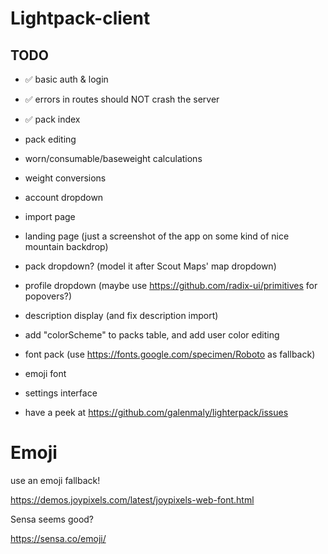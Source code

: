 # Lightpack-client

## TODO

- ✅ basic auth & login
- ✅ errors in routes should NOT crash the server
- ✅ pack index

- pack editing
- worn/consumable/baseweight calculations
- weight conversions
- account dropdown
- import page

- landing page (just a screenshot of the app on some kind of nice mountain backdrop)
- pack dropdown? (model it after Scout Maps' map dropdown)
- profile dropdown (maybe use https://github.com/radix-ui/primitives for popovers?)
- description display (and fix description import)
- add "colorScheme" to packs table, and add user color editing

- font pack (use https://fonts.google.com/specimen/Roboto as fallback)
- emoji font
- settings interface
- have a peek at https://github.com/galenmaly/lighterpack/issues

# Emoji

use an emoji fallback!

https://demos.joypixels.com/latest/joypixels-web-font.html

Sensa seems good?

https://sensa.co/emoji/
